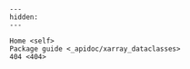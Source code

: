 ```{include} ../README.md
```

```{toctree}
---
hidden:
---

Home <self>
Package guide <_apidoc/xarray_dataclasses>
404 <404>
```
